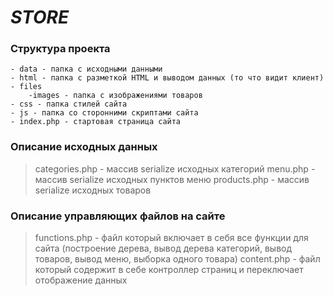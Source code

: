 # *STORE*
### Структура проекта
    - data - папка с исходными данными
    - html - папка с разметкой HTML и выводом данных (то что видит клиент)
    - files
        -images - папка с изображениями товаров
    - css - папка стилей сайта
    - js - папка со сторонними скриптами сайта
    - index.php - стартовая страница сайта
    
### Описание исходных данных
> categories.php - массив serialize исходных категорий 
> menu.php - массив serialize исходных пунктов меню
> products.php - массив serialize исходных товаров

### Описание управляющих файлов на сайте
> functions.php - файл который включает в себя все функции для сайта (построение дерева, вывод дерева категорий, вывод товаров, вывод меню, выборка одного товара)
> content.php - файл который содержит в себе контроллер страниц и переключает отображение данных